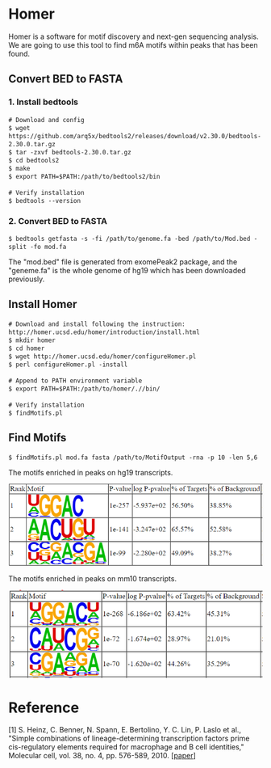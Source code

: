 # Homer

Homer is a software for motif discovery and next-gen sequencing analysis. We are going to use this tool to find m6A motifs within peaks that has been found.

## Convert BED to FASTA

### 1. Install bedtools

```shell
# Download and config
$ wget https://github.com/arq5x/bedtools2/releases/download/v2.30.0/bedtools-2.30.0.tar.gz
$ tar -zxvf bedtools-2.30.0.tar.gz
$ cd bedtools2
$ make
$ export PATH=$PATH:/path/to/bedtools2/bin

# Verify installation
$ bedtools --version
```

### 2. Convert BED to FASTA

```shell
$ bedtools getfasta -s -fi /path/to/genome.fa -bed /path/to/Mod.bed -split -fo mod.fa
```

The "mod.bed" file is generated from exomePeak2 package, and the "geneme.fa" is the whole genome of hg19 which has been downloaded previously.



## Install Homer

```shell
# Download and install following the instruction: http://homer.ucsd.edu/homer/introduction/install.html
$ mkdir homer
$ cd homer
$ wget http://homer.ucsd.edu/homer/configureHomer.pl
$ perl configureHomer.pl -install

# Append to PATH environment variable
$ export PATH=$PATH:/path/to/homer/.//bin/

# Verify installation
$ findMotifs.pl
```



## Find Motifs

```shell
$ findMotifs.pl mod.fa fasta /path/to/MotifOutput -rna -p 10 -len 5,6
```

The motifs enriched in peaks on hg19 transcripts.

![homer_homo_motifs](../assets/images/M3/hg19_motif_homer.png)

The motifs enriched in peaks on mm10 transcripts.

![homer_mm10_motifs](../assets/images/M3/mm10_motif_homer.png)



# Reference

[1] S. Heinz, C. Benner, N. Spann, E. Bertolino, Y. C. Lin, P. Laslo et al., "Simple combinations of lineage-determining transcription factors prime cis-regulatory elements required for macrophage and B cell identities," Molecular cell, vol. 38, no. 4, pp. 576-589, 2010. [[paper](https://www.ncbi.nlm.nih.gov/pmc/articles/PMC4763482/)]